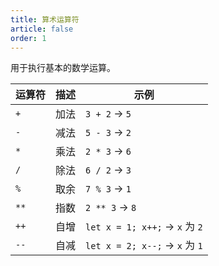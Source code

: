 ```yaml
---
title: 算术运算符
article: false
order: 1
---
```

用于执行基本的数学运算。

| 运算符 | 描述       | 示例          |
|--------|------------|---------------|
| `+`    | 加法       | `3 + 2` → `5` |
| `-`    | 减法       | `5 - 3` → `2` |
| `*`    | 乘法       | `2 * 3` → `6` |
| `/`    | 除法       | `6 / 2` → `3` |
| `%`    | 取余       | `7 % 3` → `1` |
| `**`   | 指数       | `2 ** 3` → `8`|
| `++`   | 自增       | `let x = 1; x++;` → `x` 为 `2` |
| `--`   | 自减       | `let x = 2; x--;` → `x` 为 `1` |

